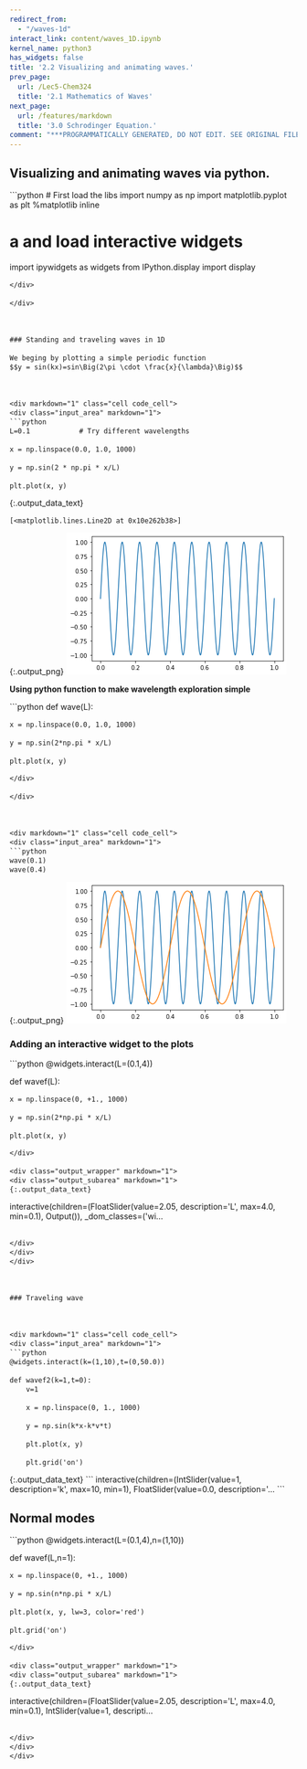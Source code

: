 ```yaml
---
redirect_from:
  - "/waves-1d"
interact_link: content/waves_1D.ipynb
kernel_name: python3
has_widgets: false
title: '2.2 Visualizing and animating waves.'
prev_page:
  url: /Lec5-Chem324
  title: '2.1 Mathematics of Waves'
next_page:
  url: /features/markdown
  title: '3.0 Schrodinger Equation.'
comment: "***PROGRAMMATICALLY GENERATED, DO NOT EDIT. SEE ORIGINAL FILES IN /content***"
---
```



## Visualizing and animating waves via python.



<div markdown="1" class="cell code_cell">
<div class="input_area" markdown="1">
```python
# First load the libs
import numpy as np
import matplotlib.pyplot as plt
%matplotlib inline

# a and load interactive widgets
import ipywidgets as widgets
from IPython.display import display

```
</div>

</div>



### Standing and traveling waves in 1D

We beging by plotting a simple periodic function
$$y = sin(kx)=sin\Big(2\pi \cdot \frac{x}{\lambda}\Big)$$



<div markdown="1" class="cell code_cell">
<div class="input_area" markdown="1">
```python
L=0.1            # Try different wavelengths

x = np.linspace(0.0, 1.0, 1000)

y = np.sin(2 * np.pi * x/L)

plt.plot(x, y)

```
</div>

<div class="output_wrapper" markdown="1">
<div class="output_subarea" markdown="1">


{:.output_data_text}
```
[<matplotlib.lines.Line2D at 0x10e262b38>]
```


</div>
</div>
<div class="output_wrapper" markdown="1">
<div class="output_subarea" markdown="1">

{:.output_png}
![png](images/waves_1D_3_1.png)

</div>
</div>
</div>



**Using python function to make wavelength exploration simple**



<div markdown="1" class="cell code_cell">
<div class="input_area" markdown="1">
```python
def wave(L):
    
    x = np.linspace(0.0, 1.0, 1000)

    y = np.sin(2*np.pi * x/L)

    plt.plot(x, y)

```
</div>

</div>



<div markdown="1" class="cell code_cell">
<div class="input_area" markdown="1">
```python
wave(0.1)
wave(0.4)

```
</div>

<div class="output_wrapper" markdown="1">
<div class="output_subarea" markdown="1">

{:.output_png}
![png](images/waves_1D_6_0.png)

</div>
</div>
</div>



### Adding an interactive widget to the plots



<div markdown="1" class="cell code_cell">
<div class="input_area" markdown="1">
```python
@widgets.interact(L=(0.1,4))

def wavef(L):
    
    x = np.linspace(0, +1., 1000)
    
    y = np.sin(2*np.pi * x/L)
    
    plt.plot(x, y)

```
</div>

<div class="output_wrapper" markdown="1">
<div class="output_subarea" markdown="1">
{:.output_data_text}
```
interactive(children=(FloatSlider(value=2.05, description='L', max=4.0, min=0.1), Output()), _dom_classes=('wi…
```

</div>
</div>
</div>



### Traveling wave



<div markdown="1" class="cell code_cell">
<div class="input_area" markdown="1">
```python
@widgets.interact(k=(1,10),t=(0,50.0))

def wavef2(k=1,t=0):
    v=1
    
    x = np.linspace(0, 1., 1000)
    
    y = np.sin(k*x-k*v*t) 
    
    plt.plot(x, y)
    
    plt.grid('on')

```
</div>

<div class="output_wrapper" markdown="1">
<div class="output_subarea" markdown="1">
{:.output_data_text}
```
interactive(children=(IntSlider(value=1, description='k', max=10, min=1), FloatSlider(value=0.0, description='…
```

</div>
</div>
</div>



## Normal modes



<div markdown="1" class="cell code_cell">
<div class="input_area" markdown="1">
```python
@widgets.interact(L=(0.1,4),n=(1,10))

def wavef(L,n=1):
    
    x = np.linspace(0, +1., 1000)
    
    y = np.sin(n*np.pi * x/L)
    
    plt.plot(x, y, lw=3, color='red')
    
    plt.grid('on')

```
</div>

<div class="output_wrapper" markdown="1">
<div class="output_subarea" markdown="1">
{:.output_data_text}
```
interactive(children=(FloatSlider(value=2.05, description='L', max=4.0, min=0.1), IntSlider(value=1, descripti…
```

</div>
</div>
</div>

